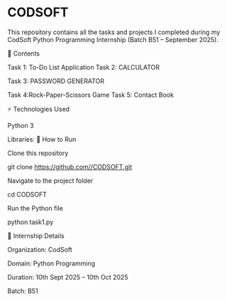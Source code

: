 # CODSOFT
This repository contains all the tasks and projects I completed during my CodSoft Python Programming Internship (Batch B51 – September 2025).


📂 Contents

Task 1: To-Do List Application
Task 2: CALCULATOR

Task 3: PASSWORD GENERATOR

Task 4:Rock-Paper-Scissors Game
Task 5: Contact Book

⚡ Technologies Used

Python 3

Libraries: 
🚀 How to Run

Clone this repository

git clone https://github.com//CODSOFT.git


Navigate to the project folder

cd CODSOFT


Run the Python file

python task1.py

🏅 Internship Details

Organization: CodSoft

Domain: Python Programming

Duration: 10th Sept 2025 – 10th Oct 2025

Batch: B51
